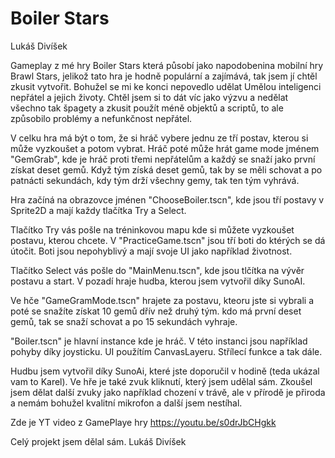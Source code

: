 # Boiler Stars
Lukáš Divíšek

Gameplay z mé hry Boiler Stars která působí jako napodobenina mobilní hry Brawl Stars, jelikož tato hra je hodně populární a zajímává, tak jsem jí chtěl zkusit vytvořit. Bohužel se mi ke konci nepovedlo udělat Umělou inteligenci nepřátel a jejich životy. Chtěl jsem si to dát víc jako výzvu a nedělat všechno tak špagety a zkusit použít méně objektů a scriptů, to ale způsobilo problémy a nefunkčnost nepřátel. 

V celku hra má být o tom, že si hráč vybere jednu ze tří postav, kterou si může vyzkoušet a potom vybrat. Hráč poté může hrát game mode jménem "GemGrab", kde je hráč proti třemi nepřátelům a každý se snaží jako první získat deset gemů. Když tým získá deset gemů, tak by se měli schovat a po patnácti sekundách, kdy tým drží všechny gemy, tak ten tým vyhrává.


Hra začíná na obrazovce jménen "ChooseBoiler.tscn", kde jsou tří postavy v Sprite2D a mají každy tlačítka Try a Select.
<img>

Tlačítko Try vás pošle na tréninkovou mapu kde si můžete vyzkoušet postavu, kterou chcete. V "PracticeGame.tscn" jsou tří boti do ktérých se dá útočit. Boti jsou nepohyblivý a mají svoje UI jako například životnost.
<img>

Tlačítko Select vás pošle do "MainMenu.tscn", kde jsou tlčítka na vývěr postavu a start. V pozadí hraje hudba, kterou jsem vytvořil díky SunoAI.
<img>

Ve hče "GameGramMode.tscn" hrajete za postavu, kteoru jste si vybrali a poté se snažíte získat 10 gemů dřív než druhý tým. kdo má první deset gemů, tak se snaží schovat a po 15 sekundách vyhraje.
<img>

"Boiler.tscn" je hlavní instance kde je hráč. V této instanci jsou například pohyby díky joysticku. UI použítím CanvasLayeru. Střílecí funkce a tak dále.
<img>

Hudbu jsem vytvořil díky SunoAi, které jste doporučil v hodině (teda ukázal vam to Karel). Ve hře je také zvuk kliknutí, který jsem udělal sám. Zkoušel jsem dělat další zvuky jako například chození v trávě, ale v přírodě je přiroda a nemám bohužel kvalitní mikrofon a další jsem nestíhal.

Zde je YT video z GamePlaye hry
https://youtu.be/s0drJbCHgkk

Celý projekt jsem dělal sám.
Lukáš Divíšek



 
